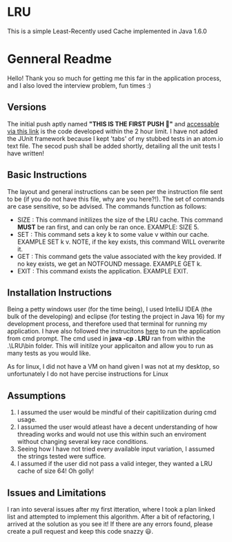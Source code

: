 # LRU
This is a simple Least-Recently used Cache implemented in Java 1.6.0


# Genneral Readme

Hello! Thank you so much for getting me this far in the application process, and I also loved the interview problem, fun times :) 

## Versions

The initial push aptly named **"THIS IS THE FIRST PUSH :dancer:"** and [accessable via this link](https://github.com/funkeyfreak/LRU/commit/c812d5c01fc7ed04708c16929df41b768a5e280d) is the code developed within the 2 hour limit. I have not added the JUnit framework because I kept 'tabs' of my stubbed tests in an atom.io text file. The secod push shall be added shortly, detailing all the unit tests I have written!

## Basic Instructions

The layout and general instructions can be seen per the instruction file sent to be (if you do not have this file, why are you here?!).  The set of commands are case sensitive, so be advised. The commands function as follows:

* SIZE : This command initilizes the size of the LRU cache. This command **MUST** be ran first, and can only be ran once. EXAMPLE: SIZE 5.
* SET : This command sets a key k to some value v within our cache. EXAMPLE SET k v. NOTE, if the key exists, this command WILL overwrite it.
* GET : This command gets the value associated with the key provided. If no key exists, we get an NOTFOUND message. EXAMPLE GET k.
* EXIT : This command exists the application. EXAMPLE EXIT.

## Installation Instructions

Being a petty windows user (for the time being), I used IntelliJ IDEA (the bulk of the developing) and eclipse (for testing the project in Java 16) for my development process, and therefore used that terminal for running my application. I have also followed the instrucitons [here](https://docs.oracle.com/javase/tutorial/getStarted/cupojava/win32.html) to run the application from cmd prompt. The cmd used in **java -cp . LRU** ran from within the .\LRU\bin folder. This will initilze your applicaiton and allow you to run as many tests as you would like.

As for linux, I did not have a VM on hand given I was not at my desktop, so unfortunately I do not have percise instructions for Linux

## Assumptions 

1. I assumed the user would be mindful of their capitilization during cmd usage.
2. I assumed the user would atleast have a decent understanding of how threading works and would not use this within such an enviroment without changing several key race conditions.
3. Seeing how I have not tried every available input variation, I assumed the strings tested were suffice.
4. I assumed if the user did not pass a valid integer, they wanted a LRU cache of size 64! Oh golly!

## Issues and Limitations

I ran into several issues after my first itteration, where I took a plan linked list and attempted to implement this algorithm. After a bit of refactoring, I arrived at the solution as you see it! If there are any errors found, please create a pull request and keep this code snazzy :smiley:.
